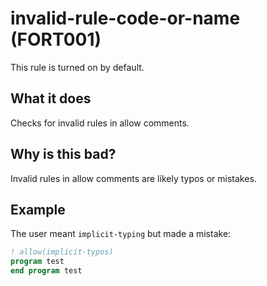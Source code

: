 # invalid-rule-code-or-name (FORT001)
This rule is turned on by default.

## What it does
Checks for invalid rules in allow comments.

## Why is this bad?
Invalid rules in allow comments are likely typos or mistakes.

## Example
The user meant `implicit-typing` but made a mistake:
```f90
! allow(implicit-typos)
program test
end program test
```